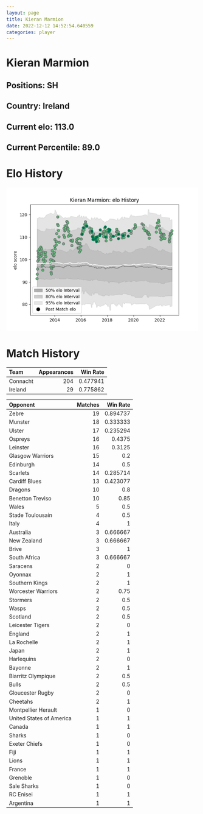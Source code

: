 ```yaml
---  
layout: page  
title: Kieran Marmion  
date: 2022-12-12 14:52:54.640559  
categories: player  
---
```

# Kieran Marmion

## Positions: SH

## Country: Ireland

## Current elo: 113.0

## Current Percentile: 89.0

# Elo History


![elo history](history_KieranMarmion.png)
# Match History


| Team     |   Appearances |   Win Rate |
|:---------|--------------:|-----------:|
| Connacht |           204 |   0.477941 |
| Ireland  |            29 |   0.775862 |

| Opponent                 |   Matches |   Win Rate |
|:-------------------------|----------:|-----------:|
| Zebre                    |        19 |   0.894737 |
| Munster                  |        18 |   0.333333 |
| Ulster                   |        17 |   0.235294 |
| Ospreys                  |        16 |   0.4375   |
| Leinster                 |        16 |   0.3125   |
| Glasgow Warriors         |        15 |   0.2      |
| Edinburgh                |        14 |   0.5      |
| Scarlets                 |        14 |   0.285714 |
| Cardiff Blues            |        13 |   0.423077 |
| Dragons                  |        10 |   0.8      |
| Benetton Treviso         |        10 |   0.85     |
| Wales                    |         5 |   0.5      |
| Stade Toulousain         |         4 |   0.5      |
| Italy                    |         4 |   1        |
| Australia                |         3 |   0.666667 |
| New Zealand              |         3 |   0.666667 |
| Brive                    |         3 |   1        |
| South Africa             |         3 |   0.666667 |
| Saracens                 |         2 |   0        |
| Oyonnax                  |         2 |   1        |
| Southern Kings           |         2 |   1        |
| Worcester Warriors       |         2 |   0.75     |
| Stormers                 |         2 |   0.5      |
| Wasps                    |         2 |   0.5      |
| Scotland                 |         2 |   0.5      |
| Leicester Tigers         |         2 |   0        |
| England                  |         2 |   1        |
| La Rochelle              |         2 |   1        |
| Japan                    |         2 |   1        |
| Harlequins               |         2 |   0        |
| Bayonne                  |         2 |   1        |
| Biarritz Olympique       |         2 |   0.5      |
| Bulls                    |         2 |   0.5      |
| Gloucester Rugby         |         2 |   0        |
| Cheetahs                 |         2 |   1        |
| Montpellier Herault      |         1 |   0        |
| United States of America |         1 |   1        |
| Canada                   |         1 |   1        |
| Sharks                   |         1 |   0        |
| Exeter Chiefs            |         1 |   0        |
| Fiji                     |         1 |   1        |
| Lions                    |         1 |   1        |
| France                   |         1 |   1        |
| Grenoble                 |         1 |   0        |
| Sale Sharks              |         1 |   0        |
| RC Enisei                |         1 |   1        |
| Argentina                |         1 |   1        |